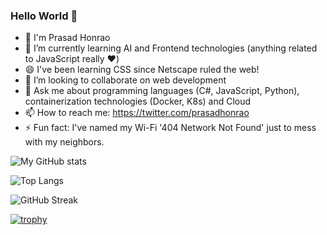 ### Hello World 👋

- 👋 I'm Prasad Honrao
- 🌱 I’m currently learning AI and Frontend technologies (anything related to JavaScript really ❤️)
- 😄 I've been learning CSS since Netscape ruled the web!
- 👯 I’m looking to collaborate on web development
- 💬 Ask me about programming languages (C#, JavaScript, Python), containerization technologies (Docker, K8s) and Cloud
- 📫 How to reach me: https://twitter.com/prasadhonrao
- ⚡ Fun fact: I've named my Wi-Fi '404 Network Not Found' just to mess with my neighbors.


![My GitHub stats](https://github-readme-stats.vercel.app/api?username=prasadhonrao&show_icons=true&theme=radical)

![Top Langs](https://github-readme-stats.vercel.app/api/top-langs/?username=prasadhonrao&layout=compact)

![GitHub Streak](https://github-readme-streak-stats.herokuapp.com/?user=prasadhonrao)

[![trophy](https://github-profile-trophy.vercel.app/?username=prasadhonrao)](https://github.com/ryo-ma/github-profile-trophy)
